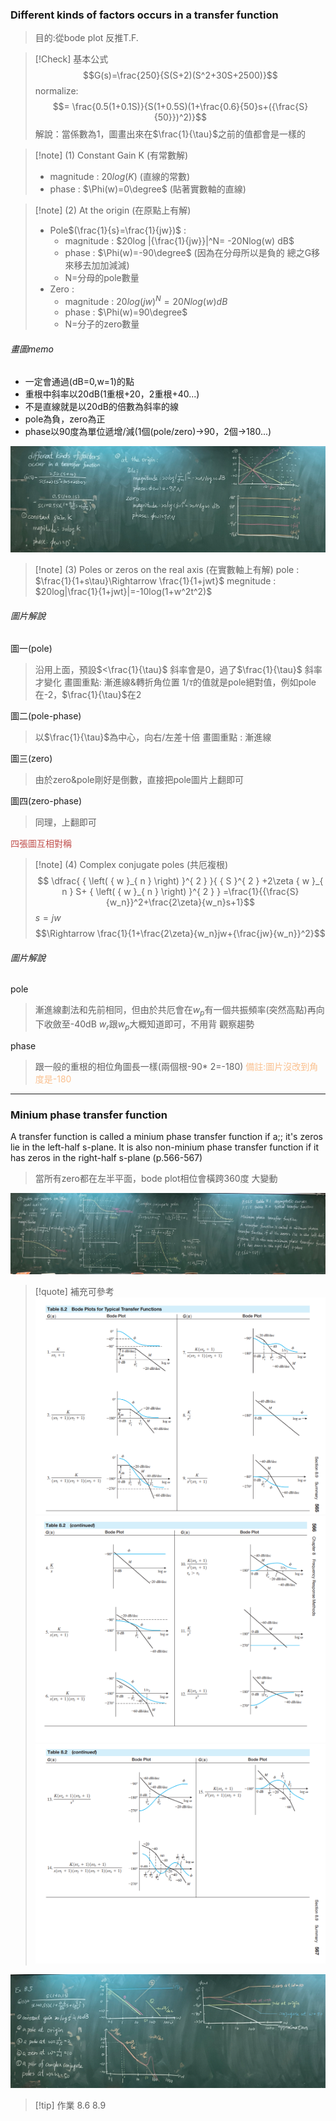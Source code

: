 ### Different kinds of factors occurs in a transfer function

>目的:從bode plot 反推T.F.


>[!Check] 基本公式
>$$G(s)=\frac{250}{S(S+2)(S^2+30S+2500)}$$
normalize:
$$= \frac{0.5(1+0.1S)}{S(1+0.5S)(1+\frac{0.6}{50}s+({\frac{S}{50}})^2)}$$
>解說：當係數為1，圖畫出來在$\frac{1}{\tau}$之前的值都會是一樣的

>[!note] (1)  Constant Gain K (有常數解)
>
>- magnitude : $20log(K)$   (直線的常數)
>- phase : $\Phi(w)=0\degree$  (貼著實數軸的直線)

>[!note] (2)  At the origin (在原點上有解)
>
>- Pole$(\frac{1}{s}=\frac{1}{jw})$ : 
>	- magnitude : $20log |{\frac{1}{jw}}|^N= -20Nlog(w) dB$
>	- phase : $\Phi(w)=-90\degree$ (因為在分母所以是負的 總之G移來移去加加減減)
>	- N=分母的pole數量
>- Zero : 
>	- magnitude : $20log {(jw)}^N= 20Nlog(w) dB$
>	- phase : $\Phi(w)=90\degree$
>	- N=分子的zero數量

###### 畫圖memo
- 一定會通過(dB=0,w=1)的點
- 重根中斜率以20dB(1重根+20，2重根+40...)
- 不是直線就是以20dB的倍數為斜率的線
- pole為負，zero為正
- phase以90度為單位遞增/減(1個(pole/zero)->90，2個->180...)

![](https://raw.githubusercontent.com/Ash0645/image_remote/main/202306060136945.jpg)

>[!note] (3) Poles or zeros on the real axis (在實數軸上有解)
>pole : $\frac{1}{1+s\tau}\Rightarrow \frac{1}{1+jwt}$
>megnitude  : $20log|\frac{1}{1+jwt}|=-10log(1+w^2t^2)$

###### 圖片解說
圖一(pole)
>沿用上面，預設$<\frac{1}{\tau}$ 斜率會是0，過了$\frac{1}{\tau}$ 斜率才變化 
>畫圖重點: 漸進線&轉折角位置
>$1/ \tau$的值就是pole絕對值，例如pole在-2，$\frac{1}{\tau}$在2

圖二(pole-phase)
>以$\frac{1}{\tau}$為中心，向右/左差十倍
>畫圖重點 : 漸進線

圖三(zero)
>由於zero&pole剛好是倒數，直接把pole圖片上翻即可

圖四(zero-phase)
>同理，上翻即可

<font color="#c0504d">四張圖互相對稱</font>

>[!note] (4) Complex conjugate poles (共厄複根)
>$$ \dfrac{  { \left( { w  }_{ n  }   \right) }^{ 2  }    }{  { S  }^{ 2  }  +2\zeta { w  }_{ n  }  S+ { \left( { w  }_{ n  }   \right) }^{ 2  }    }  =\frac{1}{{\frac{S}{w_n}}^2+\frac{2\zeta}{w_n}s+1}$$
>$s=jw$
>$$\Rightarrow \frac{1}{1+\frac{2\zeta}{w_n}jw+{\frac{jw}{w_n}}^2}$$

###### 圖片解說
pole
>漸進線劃法和先前相同，但由於共厄會在$w_p$有一個共振頻率(突然高點)再向下收斂至-40dB
>$w_r$跟$w_p$大概知道即可，不用背
>觀察趨勢

phase
>跟一般的重根的相位角圖長一樣(兩個根-90* 2=-180)
><font color="#fac08f">備註:圖片沒改到角度是-180</font>

---
### Minium phase transfer function
A transfer function is called a minium phase transfer function if a;; it's zeros lie in the left-half s-plane. It is also non-minium phase transfer function if it has zeros in the right-half s-plane (p.566-567)
 
>當所有zero都在左半平面，bode plot相位會橫跨360度 大變動

![](https://raw.githubusercontent.com/Ash0645/image_remote/main/202306060137942.jpg)



>[!quote] 補充可參考
>![image.png](https://raw.githubusercontent.com/Ash0645/image_remote/main/202306060540612.png)
![image.png](https://raw.githubusercontent.com/Ash0645/image_remote/main/202306060540747.png)
![image.png](https://raw.githubusercontent.com/Ash0645/image_remote/main/202306060541865.png)


![](https://raw.githubusercontent.com/Ash0645/image_remote/main/202306061353906.jpg)

>[!tip] 作業
>8.6 8.9

